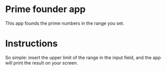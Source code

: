# Prime founder app

This app founds the prime numbers in the range you set.

# Instructions

So simple: insert the upper limit of the range in the input field, and the app will print the result on your screen.
